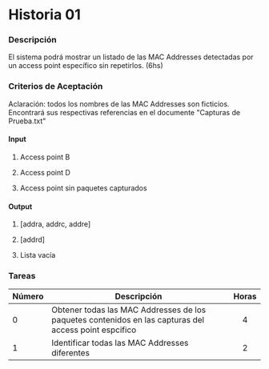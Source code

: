 # Historia 01

### Descripción

El sistema podrá mostrar un listado de las MAC Addresses detectadas por un access point específico sin repetirlos. (6hs)

### Criterios de Aceptación

Aclaración: todos los nombres de las MAC Addresses son ficticios. Encontrará sus respectivas referencias en el documente "Capturas de Prueba.txt"

#### Input

1) Access point B

2) Access point D

3) Access point sin paquetes capturados

#### Output

1) [addra, addrc, addre]

2) [addrd]

3) Lista vacía

### Tareas

| Número | Descripción | Horas | 
| ------ | ------ | :------: |
| 0 | Obtener todas las MAC Addresses de los paquetes contenidos en las capturas del access point espcifico | 4 |
| 1 | Identificar todas las MAC Addresses diferentes | 2 |

